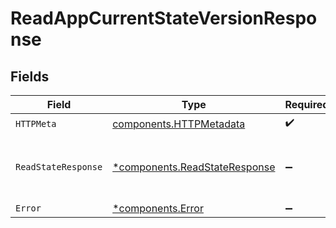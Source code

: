 # ReadAppCurrentStateVersionResponse


## Fields

| Field                                                                         | Type                                                                          | Required                                                                      | Description                                                                   |
| ----------------------------------------------------------------------------- | ----------------------------------------------------------------------------- | ----------------------------------------------------------------------------- | ----------------------------------------------------------------------------- |
| `HTTPMeta`                                                                    | [components.HTTPMetadata](../../models/components/httpmetadata.md)            | :heavy_check_mark:                                                            | N/A                                                                           |
| `ReadStateResponse`                                                           | [*components.ReadStateResponse](../../models/components/readstateresponse.md) | :heavy_minus_sign:                                                            | Current state version retrieved successfully                                  |
| `Error`                                                                       | [*components.Error](../../models/components/error.md)                         | :heavy_minus_sign:                                                            | Error                                                                         |